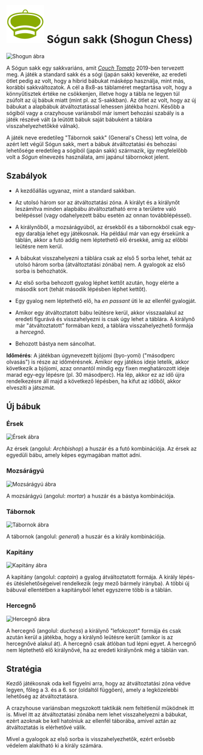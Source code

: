 # ![Shogun ikon](https://github.com/gbtami/pychess-variants/blob/master/static/icons/shogun.svg) Sógun sakk (Shogun Chess)

![Shogun ábra](https://github.com/gbtami/pychess-variants/blob/master/static/images/CVariantsGuide/ShogunPromotions_HU.png)

A Sógun sakk egy sakkvariáns, amit [*Couch Tomato*](https://github.com/CouchTomato87) 2019-ben tervezett meg. A játék a standard sakk és a sógi (japán sakk) keveréke, az eredeti ötlet pedig az volt, hogy a hibrid bábukat másképp használja, mint más, korábbi sakkváltozatok. A cél a 8x8-as táblaméret megtartása volt, hogy a könnyűtisztek értéke ne csökkenjen, illetve hogy a tábla ne legyen túl zsúfolt az új bábuk miatt (mint pl. az S-sakkban). Az ötlet az volt, hogy az új bábukat a  alapbábuk átváltoztatással lehessen játékba hozni. Később a sógiból vagy a crazyhouse variánsból már ismert behozási szabály is a játék részévé vált (a leütött bábuk saját bábuként a táblára visszahelyezhetőkké válnak).

A játék neve eredetileg "Tábornok sakk" (General's Chess) lett volna, de azért lett végül Sógun sakk, mert a bábuk átváltoztatási és behozási lehetősége eredetileg a sógiból (japán sakk) származik, így megfelelőbb volt a *Sógun* elnevezés használata, ami japánul tábornokot jelent.

## Szabályok

* A kezdőállás ugyanaz, mint a standard sakkban.

* Az utolsó három sor az átváltoztatási zóna. A királyt és a királynőt leszámítva minden alapbábu átváltoztatható erre a területre való belépéssel (vagy odahelyezett bábu esetén az onnan továbblépéssel).

* A királynőből, a mozsárágyúból, az érsekből és a tábornokból csak egy-egy darabja lehet egy játékosnak. Ha például már van egy érsekünk a táblán, akkor a futó addig nem léptethető elő érsekké, amíg az előbbi leütésre nem kerül.

* A bábukat visszahelyezni a táblára csak az első 5 sorba lehet, tehát az utolsó három sorba (átváltoztatási zónába) nem. A gyalogok az első sorba is behozhatók.

* Az első sorba behozott gyalog léphet kettőt azután, hogy elérte a második sort (tehát második lépésben léphet kettőt).

* Egy gyalog nem léptethető elő, ha *en passant* üti le az ellenfél gyalogját.

* Amikor egy átváltoztatott bábu leütésre kerül, akkor visszaalakul az eredeti figurává és visszahelyezni is csak úgy lehet a táblára. A királynő már "átváltoztatott" formában kezd, a táblára visszahelyezhető formája a *hercegnő*.

* Behozott bástya nem sáncolhat.


**Időmérés**: A játékban úgynevezett bjójomi (byo-yomi) ("másodperc olvasás") is része az időmérésnek. Amikor egy játékos ideje letelik, akkor következik a bjójomi, azaz onnantól mindig egy fixen meghatározott ideje marad egy-egy lépésre (pl. 30 másodperc). Ha lép, akkor ez az idő újra rendelkezésre áll majd a következő lépésben, ha kifut az időből, akkor elveszíti a játszmát.

## Új bábuk

### Érsek

![Érsek ábra](https://github.com/gbtami/pychess-variants/blob/master/static/images/CVariantsGuide/ArchbishopShogun.png)

Az érsek (angolul: *Archbishop*) a huszár és a futó kombinációja. Az érsek az egyedüli bábu, amely képes egymagában mattot adni.

### Mozsárágyú

![Mozsárágyú ábra](https://github.com/gbtami/pychess-variants/blob/master/static/images/CVariantsGuide/Mortar.png)

A mozsárágyú (angolul: *mortar*) a huszár és a bástya kombinációja.

### Tábornok

![Tábornok ábra](https://github.com/gbtami/pychess-variants/blob/master/static/images/CVariantsGuide/General.png)

A tábornok (angolul: *general*) a huszár és a király kombinációja.

### Kapitány

![Kapitány ábra](https://github.com/gbtami/pychess-variants/blob/master/static/images/CVariantsGuide/Captain.png)

A kapitány (angolul: *captain*) a gyalog átváltoztatott formája. A király lépés- és ütéslehetőségeivel rendelkezik (egy mező bármely irányba). A többi új bábuval ellentétben a kapitányból lehet egyszerre több is a táblán.

### Hercegnő

![Hercegnő ábra](https://github.com/gbtami/pychess-variants/blob/master/static/images/CVariantsGuide/Duchess.png)

A hercegnő (angolul: *duchess*) a királynő "lefokozott" formája és csak azután kerül a játékba, hogy a királynő leütésre került (amikor is az hercegnővé alakul át). A hercegnő csak átlóban tud lépni egyet. A hercegnő nem léptethető elő királynővé, ha az eredeti királynőnk még a táblán van.

## Stratégia

Kezdő játékosnak oda kell figyelni arra, hogy az átváltoztatási zóna védve legyen, főleg a 3. és a 6. sor (oldaltól függően), amely a legközelebbi lehetőség az átváltoztatásra.

A crazyhouse variánsban megszokott taktikák nem feltétlenül működnek itt is. Mivel itt az átváltoztatási zónába nem lehet visszahelyezni a bábukat, ezért azoknak be kell hatolniuk az ellenfél táborába, amivel aztán az átváltoztatás is elérhetővé válik.

Mivel a gyalogok az első sorba is visszahelyezhetők, ezért erősebb védelem alakítható ki a király számára.
